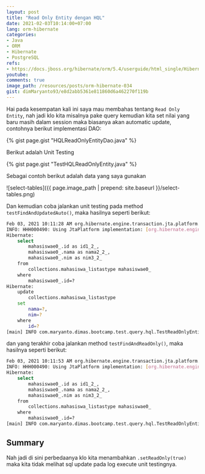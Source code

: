```yaml
---
layout: post
title: "Read Only Entity dengan HQL"
date: 2021-02-03T10:14:00+07:00
lang: orm-hibernate
categories:
- Java
- ORM
- Hibernate
- PostgreSQL
refs: 
- https://docs.jboss.org/hibernate/orm/5.4/userguide/html_single/Hibernate_User_Guide.html#hql-read-only-entities
youtube: 
comments: true
image_path: /resources/posts/orm-hibernate-034
gist: dimMaryanto93/e8d2abb5361e811860d6a462270f119b
---
```


Hai pada kesempatan kali ini saya mau membahas tentang `Read Only Entity`, nah jadi klo kita misalnya pake query kemudian kita set nilai yang baru masih dalam session maka biasanya akan automatic update, contohnya berikut implementasi DAO:

{% gist page.gist "HQLReadOnlyEntityDao.java" %}

Berikut adalah Unit Testing

{% gist page.gist "TestHQLReadOnlyEntity.java" %}

Sebagai contoh berikut adalah data yang saya gunakan 

![select-tables]({{ page.image_path | prepend: site.baseurl }}/select-tables.png)

Dan kemudian coba jalankan unit testing pada method `testFindAndUpdatedAuto()`, maka hasilnya seperti berikut:

```bash
Feb 03, 2021 10:11:28 AM org.hibernate.engine.transaction.jta.platform.internal.JtaPlatformInitiator initiateService
INFO: HHH000490: Using JtaPlatform implementation: [org.hibernate.engine.transaction.jta.platform.internal.NoJtaPlatform]
Hibernate: 
    select
        mahasiswae0_.id as id1_2_,
        mahasiswae0_.nama as nama2_2_,
        mahasiswae0_.nim as nim3_2_ 
    from
        collections.mahasiswa_listastype mahasiswae0_ 
    where
        mahasiswae0_.id=?
Hibernate: 
    update
        collections.mahasiswa_listastype 
    set
        nama=?,
        nim=? 
    where
        id=?
[main] INFO com.maryanto.dimas.bootcamp.test.query.hql.TestReadOnlyEntity - destroy hibernate session!
```

dan yang terakhir coba jalankan method `testFindAndReadOnly()`, maka hasilnya seperti berikut:

```bash
Feb 03, 2021 10:11:53 AM org.hibernate.engine.transaction.jta.platform.internal.JtaPlatformInitiator initiateService
INFO: HHH000490: Using JtaPlatform implementation: [org.hibernate.engine.transaction.jta.platform.internal.NoJtaPlatform]
Hibernate: 
    select
        mahasiswae0_.id as id1_2_,
        mahasiswae0_.nama as nama2_2_,
        mahasiswae0_.nim as nim3_2_ 
    from
        collections.mahasiswa_listastype mahasiswae0_ 
    where
        mahasiswae0_.id=?
[main] INFO com.maryanto.dimas.bootcamp.test.query.hql.TestReadOnlyEntity - destroy hibernate session!
```

## Summary

Nah jadi di sini perbedaanya klo kita menambahkan `.setReadOnly(true)` maka kita tidak melihat sql update pada log execute unit testingnya.